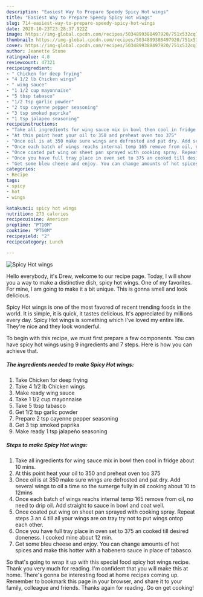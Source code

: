 ```yaml
---
description: "Easiest Way to Prepare Speedy Spicy Hot wings"
title: "Easiest Way to Prepare Speedy Spicy Hot wings"
slug: 714-easiest-way-to-prepare-speedy-spicy-hot-wings
date: 2020-10-23T23:28:37.922Z
image: https://img-global.cpcdn.com/recipes/5034899388497920/751x532cq70/spicy-hot-wings-recipe-main-photo.jpg
thumbnail: https://img-global.cpcdn.com/recipes/5034899388497920/751x532cq70/spicy-hot-wings-recipe-main-photo.jpg
cover: https://img-global.cpcdn.com/recipes/5034899388497920/751x532cq70/spicy-hot-wings-recipe-main-photo.jpg
author: Jeanette Stone
ratingvalue: 4.8
reviewcount: 47321
recipeingredient:
- " Chicken for deep frying"
- "4 1/2 lb Chicken wings"
- " wing sauce"
- "1 1/2 cup mayonnaise"
- "5 tbsp tabasco"
- "1/2 tsp garlic powder"
- "2 tsp cayenne pepper seasoning"
- "3 tsp smoked paprika"
- "1 tsp jalapeo seasoning"
recipeinstructions:
- "Take all ingredients for wing sauce mix in bowl then cool in fridge about 10 mins."
- "At this point heat your oil to 350 and preheat oven too 375"
- "Once oil is at 350 make sure wings are defrosted and pat dry. Add several wings to oil a time so the sumerge fully in oil cooking about 10 to 12mins"
- "Once each batch of wings reachs internal temp 165 remove from oil, no need to drip oil. Add straight to sauce in bowl and coat well."
- "Once coated put wing on sheet pan sprayed with cooking spray. Repeat steps 3 an 4 till all your wings are on tray try not to put wings ontop each other."
- "Once you have full tray place in oven set to 375 an cooked till desired doneness. I cooked mine about 12 min."
- "Get some bleu cheese and enjoy. You can change amounts of hot spices and make this hotter with a habenero sauce in place of tabasco."
categories:
- Recipe
tags:
- spicy
- hot
- wings

katakunci: spicy hot wings 
nutrition: 273 calories
recipecuisine: American
preptime: "PT10M"
cooktime: "PT60M"
recipeyield: "2"
recipecategory: Lunch

---
```



![Spicy Hot wings](https://img-global.cpcdn.com/recipes/5034899388497920/751x532cq70/spicy-hot-wings-recipe-main-photo.jpg)

Hello everybody, it's Drew, welcome to our recipe page. Today, I will show you a way to make a distinctive dish, spicy hot wings. One of my favorites. For mine, I am going to make it a bit unique. This is gonna smell and look delicious.

Spicy Hot wings is one of the most favored of recent trending foods in the world. It is simple, it is quick, it tastes delicious. It's appreciated by millions every day. Spicy Hot wings is something which I've loved my entire life. They're nice and they look wonderful.




To begin with this recipe, we must first prepare a few components. You can have spicy hot wings using 9 ingredients and 7 steps. Here is how you can achieve that.

<!--inarticleads1-->

##### The ingredients needed to make Spicy Hot wings:

1. Take  Chicken for deep frying
1. Take 4 1/2 lb Chicken wings
1. Make ready  wing sauce
1. Take 1 1/2 cup mayonnaise
1. Take 5 tbsp tabasco
1. Get 1/2 tsp garlic powder
1. Prepare 2 tsp cayenne pepper seasoning
1. Get 3 tsp smoked paprika
1. Make ready 1 tsp jalapeño seasoning




<!--inarticleads2-->

##### Steps to make Spicy Hot wings:

1. Take all ingredients for wing sauce mix in bowl then cool in fridge about 10 mins.
1. At this point heat your oil to 350 and preheat oven too 375
1. Once oil is at 350 make sure wings are defrosted and pat dry. Add several wings to oil a time so the sumerge fully in oil cooking about 10 to 12mins
1. Once each batch of wings reachs internal temp 165 remove from oil, no need to drip oil. Add straight to sauce in bowl and coat well.
1. Once coated put wing on sheet pan sprayed with cooking spray. Repeat steps 3 an 4 till all your wings are on tray try not to put wings ontop each other.
1. Once you have full tray place in oven set to 375 an cooked till desired doneness. I cooked mine about 12 min.
1. Get some bleu cheese and enjoy. You can change amounts of hot spices and make this hotter with a habenero sauce in place of tabasco.




So that's going to wrap it up with this special food spicy hot wings recipe. Thank you very much for reading. I'm confident that you will make this at home. There's gonna be interesting food at home recipes coming up. Remember to bookmark this page in your browser, and share it to your family, colleague and friends. Thanks again for reading. Go on get cooking!
